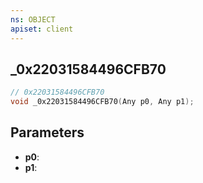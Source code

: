 ```yaml
---
ns: OBJECT
apiset: client
---
```

## _0x22031584496CFB70

```c
// 0x22031584496CFB70
void _0x22031584496CFB70(Any p0, Any p1);
```


## Parameters
* **p0**:
* **p1**: